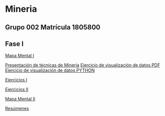 # Mineria
## Grupo 002        Matrícula 1805800 

## Fase I


[Mapa Mental I](https://github.com/NohemiMtzJ/Mineria_De_Datos/blob/master/MapaMental_1_1805800.pdf)

[Presentación de técnicas de Minería](https://github.com/PilarAbigailMendozaAlvarez/Mineria-de-Datos-Agosto-2020---Enero-2021/blob/master/Presentacion_Visualizacion%20de%20datos_002.pdf)
[Ejercicio de visualización de datos PDF](https://github.com/PilarAbigailMendozaAlvarez/Mineria-de-Datos-Agosto-2020---Enero-2021/blob/master/Ejemplo_Visualizaci%C3%B3n%20de%20datos_002.pdf)
[Ejercicio de visualización de datos PYTHON](https://github.com/PilarAbigailMendozaAlvarez/Mineria-de-Datos-Agosto-2020---Enero-2021/blob/master/Visualizaci%C3%B3n.ipynb)


[Ejercicios I]()

[Ejercicios II]()

[Mapa Mental II]()

[Resúmenes]()
